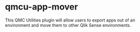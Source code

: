 # qmcu-app-mover
This QMC Utilities plugin will allow users to export apps out of an environment and move them to other Qlik Sense environments.
